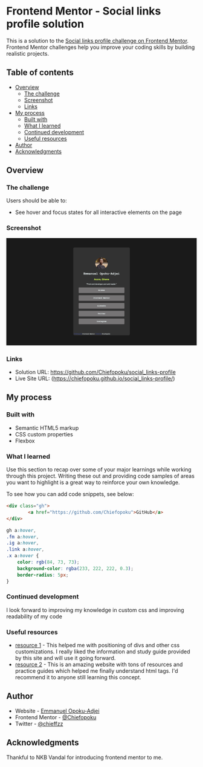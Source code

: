 # Frontend Mentor - Social links profile solution

This is a solution to the [Social links profile challenge on Frontend Mentor](https://www.frontendmentor.io/challenges/social-links-profile-UG32l9m6dQ). Frontend Mentor challenges help you improve your coding skills by building realistic projects. 

## Table of contents

- [Overview](#overview)
  - [The challenge](#the-challenge)
  - [Screenshot](#screenshot)
  - [Links](#links)
- [My process](#my-process)
  - [Built with](#built-with)
  - [What I learned](#what-i-learned)
  - [Continued development](#continued-development)
  - [Useful resources](#useful-resources)
- [Author](#author)
- [Acknowledgments](#acknowledgments)


## Overview

### The challenge

Users should be able to:

- See hover and focus states for all interactive elements on the page

### Screenshot

![](./Image%2020-02-2024%20at%2016.33.jpg)

### Links

- Solution URL: https://github.com/Chiefopoku/social_links-profile
- Live Site URL: (https://chiefopoku.github.io/social_links-profile/)

## My process

### Built with

- Semantic HTML5 markup
- CSS custom properties
- Flexbox



### What I learned

Use this section to recap over some of your major learnings while working through this project. Writing these out and providing code samples of areas you want to highlight is a great way to reinforce your own knowledge.

To see how you can add code snippets, see below:

```html
<div class="gh">
        <a href="https://github.com/Chiefopoku">GitHub</a>
</div>
```
```css
gh a:hover,
.fm a:hover,
.ig a:hover,
.link a:hover,
.x a:hover {
    color: rgb(84, 73, 73); 
    background-color: rgba(233, 222, 222, 0.3); 
    border-radius: 5px; 
}
```


### Continued development

I look forward to improving my knowledge in custom css and improving readability of my code



### Useful resources

- [resource 1](https://learn.shayhowe.com/html-css/positioning-content/) - This helped me with positioning of divs and other css customizations. I really liked the information and study guide provided by this site and will use it going forward.
- [resource 2](https://www.codecademy.com/) - This is an amazing website with tons of resources and practice guides which helped me finally understand html tags. I'd recommend it to anyone still learning this concept.


## Author

- Website - [Emmanuel Opoku-Adjei](https://github.com/Chiefopoku)
- Frontend Mentor - [@Chiefopoku](https://www.frontendmentor.io/profile/Chiefopoku)
- Twitter - [@chieffzz](hhttps://twitter.com/chieffzz) 



## Acknowledgments

Thankful to NKB Vandal for introducing frontend mentor to me.

